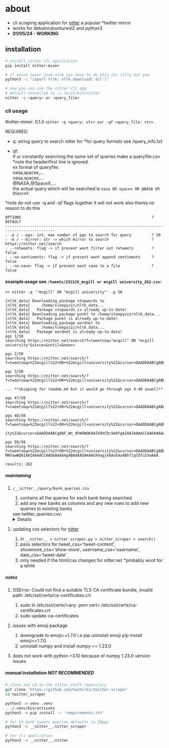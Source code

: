 # about
- cli scraping application for [nitter](https://nitter.net/search) a popular *twitter mirror    
- works for debain/ubuntu/wsl2 and python3 
- **01/05/24 - WORKING**    

## installation
```bash
# install nitter cli application
pip install nitter-miner

# if youve never used nltk you have to do this its silly but yea
python3 -c "import nltk; nltk.download('all')"

# now you can use the nitter cli app 
# default installed to ~/.local/bin/nitter
nitter -q <query> or <query_file> 
```

### cli usage  
#nitter-miner: 0.1.0 
`nitter -q <query: str> xor -qf <query_file: str>`

REQUIRED:    
- q:   string query to search nitter for \*for query formats see /query_info.txt  

- qf:  
      if ur constantly searching the same set of queries make a queryfile.csv  
      *note the header/first line is ignored.  
      ex format of queryfile:  
      nasa,spacex,...  
      nasa,spacex,...  
      @NASA,@SpaceX,...  
   the actual query which will be searched is `nasa OR spacex OR @NASA OR @SpaceX`  

\*note do not use -q and -qf flags together it will not work also theres no reason to do this  

```
OPTIONS                                                          ? DEFAULT  
--------------------------------------------------------------------------------------------    
- -p / --pgs: int, max number of pgs to search for query         ? 50  
- -m / --mirror: str -> which mirror to search                   ? https://nitter.net/search  
- --retweets: flag -> if present wont filter out retweets        ? false   
- --no-sentiments: flag -> if present wont append sentiments     ? false   
- --no-save: flag -> if present wont save to a file              ? false   
```

#### example usage see `/tweets/231120_mcgill or mcgill university_262.csv`: 
```
>> nitter -q '"mcgill" OR "mcgill university"' -p 50

[nltk_data] Downloading package stopwords to
[nltk_data]     /home/sleepyzzz/nltk_data...
[nltk_data]   Package stopwords is already up-to-date!
[nltk_data] Downloading package punkt to /home/sleepyzzz/nltk_data...
[nltk_data]   Package punkt is already up-to-date!
[nltk_data] Downloading package wordnet to
[nltk_data]     /home/sleepyzzz/nltk_data...
[nltk_data]   Package wordnet is already up-to-date!
pgs 1/50
searching https://nitter.net/search?f=tweets&q="mcgill" OR "mcgill university"&since=&until=&near=

pgs 2/50
searching https://nitter.net/search/?f=tweets&q=%22mcgill%22+OR+%22mcgill+university%22&cursor=DAADDAABCgABF_Wn_9hW8WQKAAIX9abby9rQJAAIAAIAAAACCAADAAAAAAgABAAAAAAKAAUX9agjk8AnEAoABhf1qCOTv9jwAAA

pgs 3/50
searching https://nitter.net/search/?f=tweets&q=%22mcgill%22+OR+%22mcgill+university%22&cursor=DAADDAABCgABF_Wn_9hW8WQKAAIX9aVlDpsgwgAIAAIAAAACCAADAAAAAAgABAAAAAEKAAUX9agjk8AnEAoABhf1qCOTv7HgAAA

... **skipping for readme.md but it would go through pgs 4-46 aswell**

pgs 47/50
searching https://nitter.net/search/?f=tweets&q=%22mcgill%22+OR+%22mcgill+university%22&cursor=DAADDAABCgABF_Wn_9hW8WQKAAIX9XJLTpaRRgAIAAIAAAACCAADAAAAAAgABAAAAC0KAAUX9agjk8AnEAoABhf1qCOTuPsgAAA

pgs 48/50
searching https://nitter.net/search/?f=tweets&q=%22mcgill%22+OR+%22mcgill+university%22&cursor=DAADDAABCgABF_Wn_9hW8WQKAAIX9XFuEpcAQwAIAAIAAAACCAADAAAAAAgABAAAAC4KAAUX9agjk8AnEAoABhf1qCOTuNQQAAA

ity%22&cursor=DAADDAABCgABF_Wn_9hW8WQKAAIX9XCDc9eRFgAIAAIAAAACCAADAAAAAAgABAAAAC8KAAUX9agjk8AnEAoABhf1qCOTuK0AAAA       

pgs 50/50
searching https://nitter.net/search/?f=tweets&q=%22mcgill%22+OR+%22mcgill+university%22&cursor=DAADDAABCgABF_Wn_9hW8WQKAAIX9W-MNVawWQAIAAIAAAACCAADAAAAAAgABAAAADAKAAUX9agjk8AnEAoABhf1qCOTuIXwAAA

results: 262
```

##### maintaining
1. `/__nitter__/query/bank_queries.csv`
   1. contains all the queries for each bank being searched
   2. add any new banks as columns and any new rows to add new queries to existing banks
   <summary>
   see twitter_queries.csv:
   <details>

   | bmo                 | cibc                               | rbc                         | scotiabank      | td                  |
   |---------------------|------------------------------------|-----------------------------|-----------------|---------------------|
   | @BMO                | CIBC                               | RBCNewsroom                 | Scotiabank      | TDbank              |
   | BMO Field           | CIBCInnovation                     | RBC Newsroom                | ScotiabankHelps | TD Bank             |
   | BMOVanMarathon      | BanqueCIBC                         | RBC_Newsroom                | ScotiabankArena | TD_Bank             |
   | BMOmedia            | TorontoRun                         | @RBC                        | ScotiabankCtr   | TDCanada            |
   | BMOHarrisBank       | CIBC_FCIB                          | RBCCanada                   | ScotiabankTT    | TD Canada           |
   | Bank Of Montreal    | CIBCFCIBBS                         | RBC Canada                  | ScotiabankGY    | TDEconomics         |
   | BankOfMontreal      | CIBCFCIBJM                         | RBC_Canada                  | sccniagara      | TD Economics        |
   | BMO Bank            | CIBCCareers                        | RBCGAMAdvisor               | ScotiaEconomics | TDDirectInvest      |
   | BMO_Bank            | CCS_RFTC_OG                        | RBCGAMNews                  | scotiahockey    | TD DirectInvest     |
   | BMO Capital Markets | CIBCMellon                         | RBC4Students                | GillerPrize     | TD_DirectInvest     |
   | BMO_Media           | CIBCFCIBBB                         | RBCCareers                  | RunCRS          | TDCareers           |
   | lifeatbmo           | CIBC_PWM_US                        | RBCInsurance                | scotiacapital   | TD Careers          |
   |                     | RFTCBlueMtn                        | RBC_Trading                 | ScotiabankViews | TD_Careers          |
   |                     | Canadian Imperial Bank of Commerce | RBC_Insurance               | ScotiabankBB    | TD Garden           |
   |                     | CIBC Private Wealth US             | RBC Insurance               | ScotiaColpatria | TD_Garden           |
   |                     | CIBC Mellon                        | rbc bank                    | RunCRSWest      | TDNewsCanada        |
   |                     | CIBC_Mellon                        | royal bank of canada        | ScotiabankPE    | TDNews Canada       |
   |                     | CIBC Bank                          | RBC Wealth                  | ScotiabankFC    | TDNews_Canada       |
   |                     | CIBC_Bank                          | RBC_Wealth                  | ScotiabankBS    | TDBankUS            |
   |                     | CIBCBank                           | RBCWealth                   | ScotiabankMX    | TDBank US           |
   |                     | CIBC Wood Gundy                    | RBC capital markets         | CHINPicnic      | TDBank_US           |
   |                     | CIBC Run for the Cure              | RBC_capital_markets         | ScotiaCaribbean | TDNewsUS            |
   |                     | CIBC Future Heroes                 | RBCcapitalmarkets           | ScotiabankJM    | TDNews US           |
   |                     | CIBC World Markets                 | RBC Global Asset Management |                 | TDBank US           |
   |                     |                                    | RBC GAM                     |                 | TD_Insurance        |
   |                     |                                    | RBC_GAM                     |                 | TDInsurance         |
   |                     |                                    | RBCGAM                      |                 | TD Insurance        |
   |                     |                                    | rbc visa card               |                 | TD_Canada           |
   |                     |                                    | rbc_bank                    |                 | TD Asset Management |
   |                     |                                    | rbcbank                     |                 | TDAM_Canada         |
   |                     |                                    |                             |                 | TD Visa card        |

   </details>
   </summary>

2. updating css selectors for [nitter](https://nitter.net/search)
   1. in `__nitter__ > nitter_scraper.py > nitter_scraper > search()`
   2. pass selectors for tweet_css='tweet-content', showmore_css='show-more', username_css='username', date_css='tweet-date'
   3. only needed if the html/css changes for nitter.net *probably wont for a while

##### notes
1. OSError: Could not find a suitable TLS CA certificate bundle, invalid path: /etc/ssl/certs/ca-certificates.crt
   1. sudo ln /etc/ssl/certs/<any .pem cert> /etc/ssl/certs/ca-certificates.crt
   2. sudo update-ca-certificates
   
2. issues with emoji package
   1. downgrade to emoji==1.7.0 i.e pip uninstall emoji pip install emoji==1.7.0
   2. uninstall numpy and install numpy == 1.23.0

3. does not work with python >3.10 because of numpy 1.23.0 version issues

##### manual installation **NOT RECOMMENDED**
```bash
# clone and cd to the nitter_stuff repository
git clone 'https://github.com/hashirkz/twitter_scraper'
cd twitter_scraper

python3 -m venv .venv
. ./.venv/bin/activate
python3 -m pip install -r 'requirements.txt'

# for td bank tweets queries defaults to 50pgs
python3 -m __nitter__.nitter_scraper

# for cli application
python3 -m __nitter__.nitter
```  